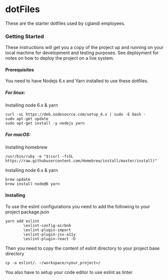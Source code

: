 # dotFiles
These are the starter dotfiles used by cgiandi employees.

### Getting Started

These instructions will get you a copy of the project up and running on your local machine for development and testing purposes. See deployment for notes on how to deploy the project on a live system.

#### Prerequisites

You need to have Nodejs 6.x and Yarn installed to use these dotfiles.

##### For linux:

Installing node 6.x & yarn

```
curl -sL https://deb.nodesource.com/setup_6.x | sudo -E bash -
sudo apt-get update
sudo apt-get install -y nodejs yarn
```

##### For macOS:

Installing homebrew

```
/usr/bin/ruby -e "$(curl -fsSL https://raw.githubusercontent.com/Homebrew/install/master/install)"
```

Installing node 6.x & yarn

```
brew update
brew install node@6 yarn
```

#### Installing

To use the eslint configurations you need to add the following to your project package.json

```
yarn add eslint 
        \eslint-config-airbnb 
        \eslint-plugin-import 
        \eslint-plugin-jsx-a11y 
        \eslint-plugin-react -D
```

Then you need to copy the content of eslint directory to your project base directory

```
cp -a eslint/. ~/workspace/<your_project>/
```
You also have to setup your code editor to use eslint as linter.

